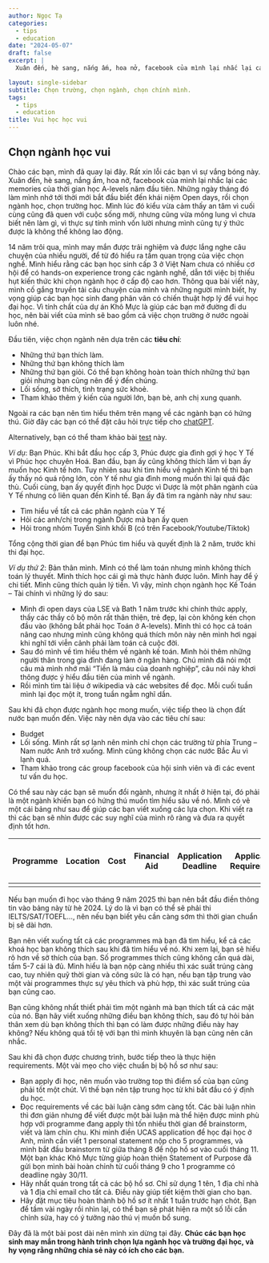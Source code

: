 ```yaml
---
author: Ngọc Tạ
categories:
  - tips
  - education
date: "2024-05-07"
draft: false 
excerpt: |
  Xuân đến, hè sang, nắng ấm, hoa nở, facebook của mình lại nhắc lại các memories của thời gian học A-levels năm đầu tiên. Những ngày tháng đó làm mình nhớ tới thời mới bắt đầu biết đến khái niệm Open days, rồi chọn ngành học, chọn trường học.

layout: single-sidebar
subtitle: Chọn trường, chọn ngành, chọn chính mình.
tags:
  - tips
  - education
title: Vui học học vui
---
```

## Chọn ngành học vui

Chào các bạn, mình đã quay lại đây. Rất xin lỗi các bạn vì sự vắng bóng này.
Xuân đến, hè sang, nắng ấm, hoa nở, facebook của mình lại nhắc lại các memories của thời gian học A-levels năm đầu tiên. Những ngày tháng đó làm mình nhớ tới thời mới bắt đầu biết đến khái niệm Open days, rồi chọn ngành học, chọn trường học. Mình lúc đó kiểu vừa cảm thấy an tâm vì cuối cùng cũng đã quen với cuộc sống mới, nhưng cũng vừa mông lung vì chưa biết nên làm gì, vì thực sự tính mình vốn lười nhưng mình cũng tự ý thức được là không thể không lao động.

14 năm trôi qua, mình may mắn được trải nghiệm và được lắng nghe câu chuyện của nhiều người, để từ đó hiểu ra tầm quan trọng của việc chọn nghề. Mình hiểu rằng các bạn học sinh cấp 3 ở Việt Nam chưa có nhiều cơ hội để có hands-on experience trong các ngành nghề, dẫn tới việc bị thiếu hụt kiến thức khi chọn ngành học ở cấp độ cao hơn. Thông qua bài viết này, mình cố gắng truyền tải câu chuyện của mình và những người mình biết, hy vọng giúp các bạn học sinh đang phân vân có chiến thuật hợp lý để vui học đại học. Vì tính chất của dự án Khô Mực là giúp các bạn mở đường đi du học, nên bài viết của mình sẽ bao gồm cả việc chọn trường ở nước ngoài luôn nhé.

Đầu tiên, việc chọn ngành nên dựa trên các __tiêu chí__:

- Những thứ bạn thích làm. 
- Những thứ bạn không thích làm
- Những thứ bạn giỏi. Có thể bạn không hoàn toàn thích những thứ bạn giỏi nhưng bạn cũng nên để ý đến chúng.
- Lối sống, sở thích, tình trạng sức khoẻ. 
- Tham khảo thêm ý kiến của người lớn, bạn bè, anh chị xung quanh.
        
Ngoài ra các bạn nên tìm hiểu thêm trên mạng về các ngành bạn có hứng thú. Giờ đây các bạn có thể đặt câu hỏi trực tiếp cho [chatGPT](https://www.umass.edu/careers/resources/chat-gpt-ai-career-development).

Alternatively, bạn có thể tham khảo bài [test](https://www.tmbc.com/standout-assessment/) này.

_Ví dụ_:  Bạn Phúc. Khi bắt đầu học cấp 3, Phúc được gia đình gợi ý học Y Tế vì Phúc học chuyên Hoá. Ban đầu, bạn ấy cũng không thích lắm vì bạn ấy muốn học Kinh tế hơn. Tuy nhiên sau khi tìm hiểu về ngành Kinh tế thì bạn ấy thấy nó quá rộng lớn, còn Y tế như gia đình mong muốn thì lại quá đặc thù. Cuối cùng, bạn ấy quyết định học Dược vì Dược là một phân ngành của Y Tế nhưng có liên quan đến Kinh tế. Bạn ấy đã tìm ra ngành này như sau:

- Tìm hiểu về tất cả các phân ngành của Y Tế
- Hỏi các anh/chị trong ngành Dược mà bạn ấy quen
- Hỏi trong nhóm Tuyển Sinh khối B (có trên Facebook/Youtube/Tiktok)
        
Tổng cộng thời gian để bạn Phúc tìm hiểu và quyết định là 2 năm, trước khi thi đại học.

_Ví dụ thứ 2_: Bản thân mình. Mình có thể làm toán nhưng mình không thích toán lý thuyết. Mình thích học cái gì mà thực hành được luôn. Mình hay để ý chi tiết. Mình cũng thích quản lý tiền. Vì vậy, mình chọn ngành học Kế Toán – Tài chính vì những lý do sau:

- Mình đi open days của LSE và Bath 1 năm trước khi chính thức apply, thấy các thầy cô bộ môn rất thân thiện, trẻ đẹp, lại còn không kén chọn đầu vào (không bắt phải học Toán ở A-levels). Mình thì có học cả toán nâng cao nhưng mình cũng không quá thích môn này nên mình hơi ngại khi nghĩ tới viễn cảnh phải làm toán cả cuộc đời. 
- Sau đó mình về tìm hiểu thêm về ngành kế toán. Mình hỏi thêm những người thân trong gia đình đang làm ở ngân hàng. Chú mình đã nói một câu mà mình nhớ mãi “Tiền là máu của doanh nghiệp”, câu nói này khơi thông được ý hiểu đầu tiên của mình về ngành.
- Rồi mình tìm tài liệu ở wikipedia và các websites để đọc. Mỗi cuối tuần mình lại đọc một ít, trong tuần ngẫm nghĩ dần.

Sau khi đã chọn được ngành học mong muốn, việc tiếp theo là chọn đất nước bạn muốn đến. Việc này nên dựa vào các tiêu chí sau:
- Budget
- Lối sống. Mình rất sợ lạnh nên mình chỉ chọn các trường từ phía Trung – Nam nước Anh trở xuống. Mình cũng không chọn các nước Bắc Âu vì lạnh quá. 
- Tham khảo trong các group facebook của hội sinh viên và đi các event tư vấn du học.
        
Có thể sau này các bạn sẽ muốn đổi ngành, nhưng ít nhất ở hiện tại, đó phải là một ngành khiến bạn có hứng thú muốn tìm hiểu sâu về nó.
Mình có vẽ một cái bảng như sau để giúp các bạn viết xuống các lựa chọn. Khi viết ra thì các bạn sẽ nhìn được các suy nghĩ của mình rõ ràng và đưa ra quyết định tốt hơn.

Programme  | Location | Cost  | Financial Aid | Application Deadline  | Application Requirements  | What I like | What I don't like
---------- | -------- | ----- | ------------- | --------------------- | ------------------------- | ----------- | -----------------
 | | | | | | | 

Nếu bạn muốn đi học vào tháng 9 năm 2025 thì bạn nên bắt đầu điền thông tin vào bảng này từ hè 2024. Lý do là vì bạn có thể sẽ phải thi IELTS/SAT/TOEFL…, nên nếu bạn biết yêu cần càng sớm thì thời gian chuẩn bị sẽ dài hơn.

Bạn nên viết xuống tất cả các programmes mà bạn đã tìm hiểu, kể cả các khoá học bạn không thích sau khi đã tìm hiểu về nó. Khi xem lại, bạn sẽ hiểu rõ hơn về sở thích của bạn. Số programmes thích cũng không cần quá dài, tầm 5-7 cái là đủ. Mình hiểu là bạn nộp càng nhiều thì xác suất trúng càng cao, tuy nhiên quỹ thời gian và công sức là có hạn, nếu bạn tập trung vào một vài programmes thực sự yêu thích và phù hợp, thì xác suất trúng của bạn cũng cao.

Bạn cũng không nhất thiết phải tìm một ngành mà bạn thích tất cả các mặt của nó. Bạn hãy viết xuống những điều bạn không thích, sau đó tự hỏi bản thân xem dù bạn không thích thì bạn có làm được những điều này hay không? Nếu không quá tồi tệ với bạn thì mình khuyên là bạn cũng nên cân nhắc.

Sau khi đã chọn được chương trình, bước tiếp theo là thực hiện requirements. Một vài mẹo cho việc chuẩn bị bộ hồ sơ như sau:

- Bạn apply đi học, nên muốn vào trường top thì điểm số của bạn cũng phải tốt một chút. Vì thế bạn nên tập trung học từ khi bắt đầu có ý định du học.
- Đọc requirements về các bài luận càng sớm càng tốt. Các bài luận nhìn thì đơn giản nhưng để viết được một bài luận mà thể hiện được mình phù hợp với programme đang apply thì tốn nhiều thời gian để brainstorm, viết và làm chỉn chu. Khi mình điền UCAS application để học đại học ở Anh, mình cần viết 1 personal statement nộp cho 5 programmes, và mình bắt đầu brainstorm từ giữa tháng 8 để nộp hồ sơ vào cuối tháng 11. Một bạn khác Khô Mực từng giúp hoàn thiện Statement of Purpose đã gửi bọn mình bài hoàn chỉnh từ cuối tháng 9 cho 1 programme có deadline ngày 30/11. 
- Hãy nhất quán trong tất cả các bộ hồ sơ. Chỉ sử dụng 1 tên, 1 địa chỉ nhà và 1 địa chỉ email cho tất cả. Điều này giúp tiết kiệm thời gian cho bạn.  
- Hãy đặt mục tiêu hoàn thành bộ hồ sơ ít nhất 1 tuần trước hạn chót. Bạn để tầm vài ngày rồi nhìn lại, có thể bạn sẽ phát hiện ra một số lỗi cần chỉnh sửa, hay có ý tưởng nào thú vị muốn bổ sung.
        
Đây đã là một bài post dài nên mình xin dừng tại đây. __Chúc các bạn học sinh may mắn trong hành trình chọn lựa ngành học và trường đại học, và hy vọng rằng những chia sẻ này có ích cho các bạn.__




